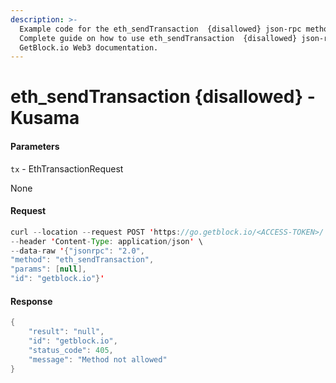 ```yaml
---
description: >-
  Example code for the eth_sendTransaction  {disallowed} json-rpc method.
  Сomplete guide on how to use eth_sendTransaction  {disallowed} json-rpc in
  GetBlock.io Web3 documentation.
---
```


# eth\_sendTransaction {disallowed} - Kusama

#### Parameters

`tx` - EthTransactionRequest

None

#### Request

```java
curl --location --request POST 'https://go.getblock.io/<ACCESS-TOKEN>/' \
--header 'Content-Type: application/json' \
--data-raw '{"jsonrpc": "2.0",
"method": "eth_sendTransaction",
"params": [null],
"id": "getblock.io"}'
```

#### Response

```java
{
    "result": "null",
    "id": "getblock.io",
    "status_code": 405,
    "message": "Method not allowed"
}
```

